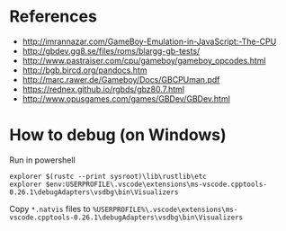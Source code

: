# References

- http://imrannazar.com/GameBoy-Emulation-in-JavaScript:-The-CPU
- http://gbdev.gg8.se/files/roms/blargg-gb-tests/
- http://www.pastraiser.com/cpu/gameboy/gameboy_opcodes.html
- http://bgb.bircd.org/pandocs.htm
- http://marc.rawer.de/Gameboy/Docs/GBCPUman.pdf
- https://rednex.github.io/rgbds/gbz80.7.html
- http://www.opusgames.com/games/GBDev/GBDev.html

# How to debug (on Windows)

Run in powershell

```
explorer $(rustc --print sysroot)\lib\rustlib\etc
explorer $env:USERPROFILE\.vscode\extensions\ms-vscode.cpptools-0.26.1\debugAdapters\vsdbg\bin\Visualizers
```

Copy `*.natvis` files to `%USERPROFILE%\.vscode\extensions\ms-vscode.cpptools-0.26.1\debugAdapters\vsdbg\bin\Visualizers`
